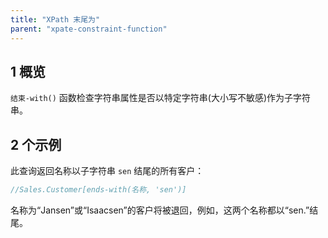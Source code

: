 ```yaml
---
title: "XPath 末尾为"
parent: "xpate-constraint-function"
---
```


## 1 概览

`结束-with()` 函数检查字符串属性是否以特定字符串(大小写不敏感)作为子字符串。

## 2 个示例

此查询返回名称以子字符串 `sen` 结尾的所有客户：

```java
//Sales.Customer[ends-with(名称, 'sen')]
```

名称为“Jansen”或“Isaacsen”的客户将被退回，例如，这两个名称都以“sen.”结尾。

